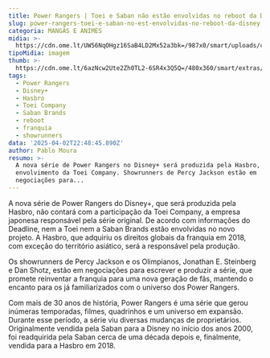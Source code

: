 ```yaml
---
title: Power Rangers | Toei e Saban não estão envolvidas no reboot da Disney
slug: power-rangers-toei-e-saban-no-est-envolvidas-no-reboot-da-disney
categoria: MANGÁS E ANIMES
midia: >-
  https://cdn.ome.lt/UW56NqOHgz16SaB4LD2Mx52a3bk=/987x0/smart/uploads/conteudo/fotos/OMELETE_CAPA_-_2025-04-02T191135.362.png
tipoMidia: imagem
thumb: >-
  https://cdn.ome.lt/6azNcw2Ute2Zh0TL2-6SR4x3Q5Q=/480x360/smart/extras/conteudos/omelete_THUMB_-_2025-04-02T191116.345.png
tags:
  - Power Rangers
  - Disney+
  - Hasbro
  - Toei Company
  - Saban Brands
  - reboot
  - franquia
  - showrunners
data: '2025-04-02T22:48:45.890Z'
author: Pablo Moura
resumo: >-
  A nova série de Power Rangers no Disney+ será produzida pela Hasbro, sem
  envolvimento da Toei Company. Showrunners de Percy Jackson estão em
  negociações para...
---
```


A nova série de Power Rangers do Disney+, que será produzida pela Hasbro, não contará com a participação da Toei Company, a empresa japonesa responsável pela série original. De acordo com informações do Deadline, nem a Toei nem a Saban Brands estão envolvidas no novo projeto. A Hasbro, que adquiriu os direitos globais da franquia em 2018, com exceção do território asiático, será a responsável pela produção.

Os showrunners de Percy Jackson e os Olimpianos, Jonathan E. Steinberg e Dan Shotz, estão em negociações para escrever e produzir a série, que promete reinventar a franquia para uma nova geração de fãs, mantendo o encanto para os já familiarizados com o universo dos Power Rangers.

Com mais de 30 anos de história, Power Rangers é uma série que gerou inúmeras temporadas, filmes, quadrinhos e um universo em expansão. Durante esse período, a série viu diversas mudanças de proprietários. Originalmente vendida pela Saban para a Disney no início dos anos 2000, foi readquirida pela Saban cerca de uma década depois e, finalmente, vendida para a Hasbro em 2018.
